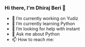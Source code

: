 ### Hi there, I'm Dhiraj Beri 👋

- 🔭 I’m currently working on Yudiz 
- 🌱 I’m currently learning Python
- 🤔 I’m looking for help with instant
- 💬 Ask me about Python
- 📫 How to reach me: 
